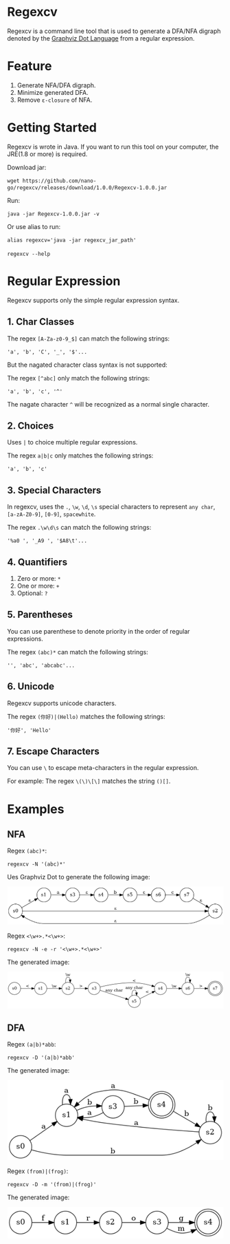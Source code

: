 # Regexcv
Regexcv is a command line tool that is used to generate a DFA/NFA digraph denoted by the [Graphviz Dot Language](http://graphviz.org/) from a regular expression.

# Feature

1. Generate NFA/DFA digraph.
2. Minimize generated DFA.
3. Remove `ε-closure` of NFA.

# Getting Started
Regexcv is wrote in Java. If you want to run this tool on your computer, the JRE(1.8 or more) is required.

Download jar:
``` shell
wget https://github.com/nano-go/regexcv/releases/download/1.0.0/Regexcv-1.0.0.jar
```

Run:
``` shell
java -jar Regexcv-1.0.0.jar -v
```

Or use alias to run:
``` shell
alias regexcv='java -jar regexcv_jar_path'

regexcv --help
```

# Regular Expression
Regexcv supports only the simple regular expression syntax.

## 1. Char Classes

The regex `[A-Za-z0-9_$]` can match the following strings:
```
'a', 'b', 'C', '_', '$'...
```

But the nagated character class syntax is not supported:  

The regex `[^abc]` only match the following strings:
```
'a', 'b', 'c', '^'
```

The nagate character `^` will be recognized as a normal single character.

## 2. Choices

Uses `|` to choice multiple regular expressions.


The regex `a|b|c` only matches the following strings:
```
'a', 'b', 'c'
```

## 3. Special Characters

In regexcv, uses the `.`, `\w`, `\d`, `\s` special characters to represent `any char`, `[a-zA-Z0-9]`, `[0-9]`, `spacewhite`.


The regex `.\w\d\s` can match the following strings:
```
'%a0 ', '_A9 ', '$A8\t'...
```

## 4. Quantifiers

1. Zero or more: `*`
2. One or more: `+`
3. Optional: `?`

## 5. Parentheses
You can use parenthese to denote priority in the order of regular expressions.

The regex `(abc)*` can match the following strings:
```
'', 'abc', 'abcabc'...
```

## 6. Unicode
Regexcv supports unicode characters.

The regex `(你好)|(Hello)` matches the following strings:
```
'你好', 'Hello'
```

## 7. Escape Characters
You can use `\` to escape meta-characters in the regular expression.

For example: The regex `\(\)\[\]` matches the string `()[]`.

# Examples

##  NFA

Regex `(abc)*`:
``` shell
regexcv -N '(abc)*'
```

Ues Graphviz Dot to generate the following image:

!['(abc)*' NFA](https://raw.githubusercontent.com/nano-go/regexcv/main/resources/nfa1.png)

Regex `<\w+>.*<\w+>`:
``` shell
regexcv -N -e -r '<\w+>.*<\w+>'
```

The generated image:

!['<\w+>.*<\w+>' NFA](https://raw.githubusercontent.com/nano-go/regexcv/main/resources/nfa2.png)

## DFA

Regex `(a|b)*abb`:
``` shell
regexcv -D '(a|b)*abb'
```

The generated image:

!['(a|b)*abb' DFA](https://raw.githubusercontent.com/nano-go/regexcv/main/resources/dfa1.png)


Regex `(from)|(frog)`:
``` shell
regexcv -D -m '(from)|(frog)'
```

The generated image:

!['(from)|(frog)' DFA](https://raw.githubusercontent.com/nano-go/regexcv/main/resources/dfa2.png)
